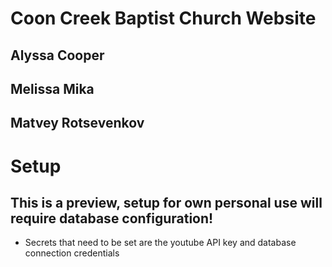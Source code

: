 # Coon Creek Baptist Church Website
## Alyssa Cooper
## Melissa Mika
## Matvey Rotsevenkov

# Setup
## **This is a preview, setup for own personal use will require database configuration!**
- Secrets that need to be set are the youtube API key and database connection credentials

